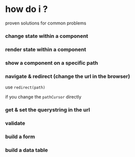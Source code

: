 # how do i ?

proven solutions for common problems


### change state within a component


### render state within a component

### show a component on a specific path

### navigate & redirect (change the url in the browser)

use `redirect(path)`

if you change the `pathCursor` directly 


### get & set the querystring in the url



### validate


### build a form


### build a data table
